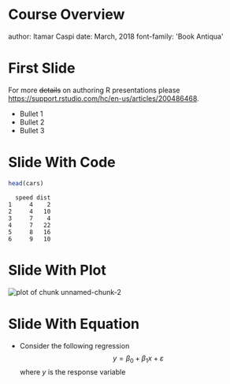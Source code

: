 Course Overview
========================================================
author: Itamar Caspi
date: March, 2018
font-family: 'Book Antiqua'



First Slide
========================================================

For more ~~details~~ on authoring R presentations please  <https://support.rstudio.com/hc/en-us/articles/200486468>.

- Bullet 1
- Bullet 2
- Bullet 3

Slide With Code
========================================================


```r
head(cars)
```

```
  speed dist
1     4    2
2     4   10
3     7    4
4     7   22
5     8   16
6     9   10
```

Slide With Plot
========================================================

![plot of chunk unnamed-chunk-2](0_overview-figure/unnamed-chunk-2-1.png)

Slide With Equation
========================================================
- Consider the following regression
$$
y = \beta_0+\beta_1 x + \varepsilon
$$
where $y$ is the response variable


